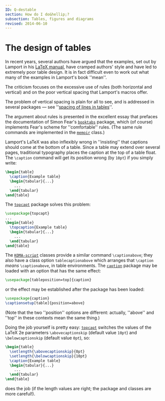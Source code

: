 ```yaml
---
ID: Q-destable
section: How do I do&hellip;?
subsection: Tables, figures and diagrams
revised: 2014-06-10
---
```

# The design of tables

In recent years, several authors have argued that the examples, set
out by Lamport in his [LaTeX manual](FAQ-latex-books.md), have cramped
authors' style and have led to extremely poor table design.  It is in
fact difficult even to work out what many of the examples in Lamport's
book ''mean''.

The criticism focuses on the excessive use of rules (both horizontal
and vertical) and on the poor vertical spacing that Lamport's macros
offer.

The problem of vertical spacing is plain for all to see, and is
addressed in several packages&nbsp;&mdash; see 
''[spacing of lines in tables](FAQ-struttab.md)''.

The argument about rules is presented in the excellent essay that
prefaces the documentation of Simon Fear's [`booktabs`](https://ctan.org/pkg/booktabs) package,
which (of course) implements Fear's scheme for ''comfortable'' rules.
(The same rule commands are implemented in the [`memoir`](https://ctan.org/pkg/memoir) class.)

Lamport's LaTeX was also inflexibly wrong in ''insisting'' that
captions should come at the bottom of a table.  Since a table may
extend over several pages, traditional typography places the caption
at the top of a table float.  The `\caption` command will get its
position wrong (by `10pt`) if you simply write:
```latex
\begin{table}
  \caption{Example table}
  \begin{tabular}{...}
    ...
  \end{tabular}
\end{table}
```
The [`topcapt`](https://ctan.org/pkg/topcapt) package solves this problem:
```latex
\usepackage{topcapt}
...
\begin{table}
  \topcaption{Example table}
  \begin{tabular}{...}
    ...
  \end{tabular}
\end{table}
```
The [`KOMA-script`](https://ctan.org/pkg/KOMA-script) classes provide a similar command
`\captionabove`; they also have a class option
`tablecaptionabove` which arranges that `\caption`
_means_ `\captionabove`, in table environments.  The
[`caption`](https://ctan.org/pkg/caption) package may be loaded
with an option that has the same effect:
```latex
\usepackage[tableposition=top]{caption}
```
or the effect may be established after the package has been  loaded:
```latex
\usepackage{caption}
\captionsetup[table]{position=above}
```
(Note that the two ''position'' options are different: actually,
''above'' and ''top'' in these contexts mean the same thing.)

Doing the job yourself is pretty easy: [`topcapt`](https://ctan.org/pkg/topcapt) switches the
values of the LaTeX 2e parameters `\abovecaptionskip` (default
value `10pt`) and `\belowcaptionskip` (default value
`0pt`), so:
```latex
\begin{table}
  \setlength{\abovecaptionskip}{0pt}
  \setlength{\belowcaptionskip}{10pt}
  \caption{Example table}
  \begin{tabular}{...}
    ...
  \end{tabular}
\end{table}
```
does the job (if the length values are right; the package and classes
are more careful!).

